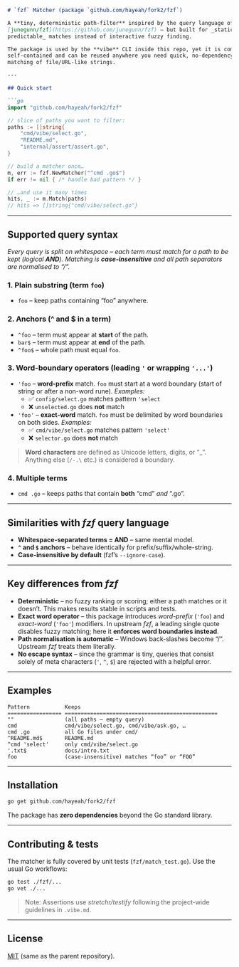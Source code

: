```markdown
# `fzf` Matcher (package `github.com/hayeah/fork2/fzf`)

A **tiny, deterministic path-filter** inspired by the query language of
[junegunn/fzf](https://github.com/junegunn/fzf) – but built for _static,
predictable_ matches instead of interactive fuzzy finding.

The package is used by the **vibe** CLI inside this repo, yet it is completely
self-contained and can be reused anywhere you need quick, no-dependency
matching of file/URL-like strings.

---

## Quick start

```go
import "github.com/hayeah/fork2/fzf"

// slice of paths you want to filter:
paths := []string{
	"cmd/vibe/select.go",
	"README.md",
	"internal/assert/assert.go",
}

// build a matcher once…
m, err := fzf.NewMatcher("^cmd .go$")
if err != nil { /* handle bad pattern */ }

// …and use it many times
hits, _ := m.Match(paths)
// hits => []string{"cmd/vibe/select.go"}
```

---

## Supported query syntax

*Every query is split on whitespace – each term must match for a path to be
kept (logical **AND**). Matching is **case-insensitive** and all path
separators are normalised to “/”.*

### 1. Plain substring (term `foo`)
* `foo` – keep paths containing “foo” anywhere.

### 2. Anchors (^ and $ in a term)
* `^foo` – term must appear at **start** of the path.
* `bar$` – term must appear at **end** of the path.
* `^foo$` – whole path must equal `foo`.

### 3. Word-boundary operators (leading `'` or wrapping `'...'`)
* `'foo` – **word-prefix** match. `foo` must start at a word boundary
  (start of string or after a non-word rune).
  *Examples:*
  * ✅ `config/select.go` matches pattern `'select`
  * ❌ `unselected.go`   does **not** match
* `'foo'` – **exact-word** match. `foo` must be delimited by word boundaries on
  both sides.
  *Examples:*
  * ✅ `cmd/vibe/select.go` matches pattern `'select'`
  * ❌ `selector.go` does **not** match

> **Word characters** are defined as Unicode letters, digits, or “_”.
> Anything else (`/-.\` etc.) is considered a boundary.

### 4. Multiple terms
* `cmd .go` – keeps paths that contain **both** “cmd” *and* “.go”.

---

## Similarities with *fzf* query language

* **Whitespace-separated terms = AND** – same mental model.
* **`^` and `$` anchors** – behave identically for prefix/suffix/whole-string.
* **Case-insensitive by default** (fzf’s `--ignore-case`).

---

## Key differences from *fzf*

* **Deterministic** – no fuzzy ranking or scoring; either a path matches or it
  doesn’t. This makes results stable in scripts and tests.
* **Exact word operator** – this package introduces
  *word-prefix* (`'foo`) and *exact-word* (`'foo'`) modifiers.
  In upstream *fzf*, a leading single quote disables fuzzy matching; here it
  **enforces word boundaries instead**.
* **Path normalisation is automatic** – Windows back-slashes become “/”.
  Upstream *fzf* treats them literally.
* **No escape syntax** – since the grammar is tiny, queries that consist solely
  of meta characters (`'`, `^`, `$`) are rejected with a helpful error.

---

## Examples

```text
Pattern           Keeps
================= ================================================
""                (all paths – empty query)
cmd               cmd/vibe/select.go, cmd/vibe/ask.go, …
cmd .go           all Go files under cmd/
^README.md$       README.md
^cmd 'select'     only cmd/vibe/select.go
'.txt$            docs/intro.txt
foo               (case-insensitive) matches “foo” or “FOO”
```

---

## Installation

```bash
go get github.com/hayeah/fork2/fzf
```

The package has **zero dependencies** beyond the Go standard library.

---

## Contributing & tests

The matcher is fully covered by unit tests
(`fzf/match_test.go`). Use the usual Go workflows:

```bash
go test ./fzf/...
go vet ./...
```

> Note: Assertions use *stretchr/testify* following the project-wide guidelines
> in `.vibe.md`.

---

## License

[MIT](../LICENSE) (same as the parent repository).
```
